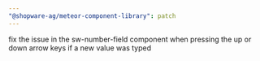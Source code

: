 ```yaml
---
"@shopware-ag/meteor-component-library": patch
---
```


fix the issue in the sw-number-field component when pressing the up or down arrow keys if a new value was typed
